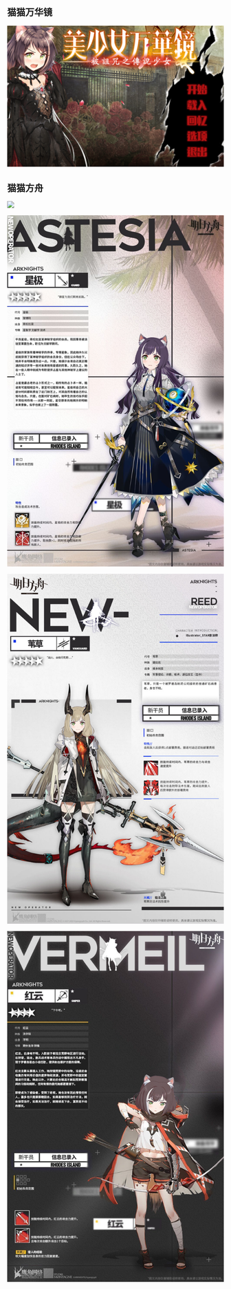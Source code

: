 ## 猫猫万华镜

![](./美少女万华镜/1-被诅咒之传说少女.png)

## 猫猫方舟

![](https://i.loli.net/2020/08/08/tY6GwcBqHgUxnuF.png)

![](./明日方舟/ASTESIA.png)

![](./明日方舟/REED.png)

![](./明日方舟/VERMEIL.png)